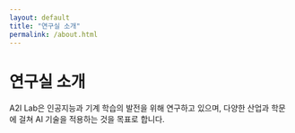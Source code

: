 ```yaml
---
layout: default
title: "연구실 소개"
permalink: /about.html
---
```


# 연구실 소개

A2I Lab은 인공지능과 기계 학습의 발전을 위해 연구하고 있으며, 다양한 산업과 학문에 걸쳐 AI 기술을 적용하는 것을 목표로 합니다.
